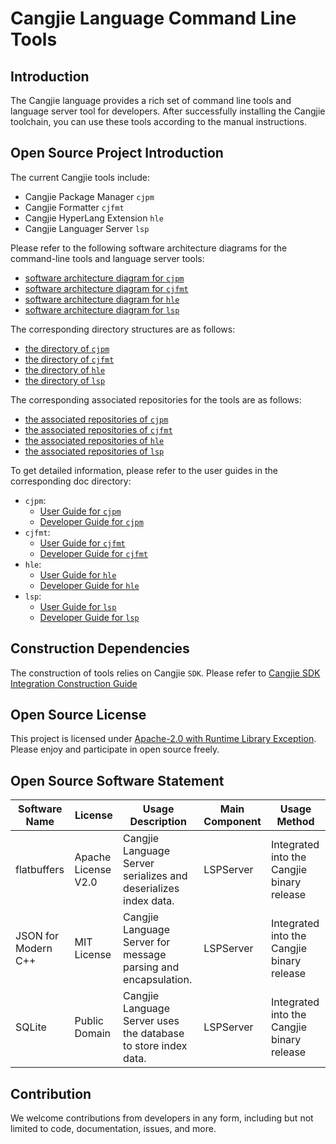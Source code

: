 # Cangjie Language Command Line Tools

## Introduction

The Cangjie language provides a rich set of command line tools and language server tool for developers. After successfully installing the Cangjie toolchain, you can use these tools according to the manual instructions.

## Open Source Project Introduction

The current Cangjie tools include:

- Cangjie Package Manager `cjpm`
- Cangjie Formatter `cjfmt`
- Cangjie HyperLang Extension `hle`
- Cangjie Languager Server `lsp`

Please refer to the following software architecture diagrams for the command-line tools and language server tools:

- [software architecture diagram for `cjpm`](./cjpm/doc/developer_guide.md#开源项目介绍)
- [software architecture diagram for `cjfmt`](./cjfmt/doc/developer_guide.md#开源项目介绍)
- [software architecture diagram for `hle`](./hyperlangExtension/doc/developer_guide.md#开源项目介绍)
- [software architecture diagram for `lsp`](./cangjie-language-server/doc/developer_guide.md#开源项目介绍)

The corresponding directory structures are as follows:

- [the directory of `cjpm`](./cjpm/doc/developer_guide.md#目录)
- [the directory of `cjfmt`](./cjfmt/doc/developer_guide.md#目录)
- [the directory of `hle`](./hyperlangExtension/doc/developer_guide.md#目录)
- [the directory of `lsp`](./cangjie-language-server/doc/developer_guide.md#目录)

The corresponding associated repositories for the tools are as follows:

- [the associated repositories of `cjpm`](./cjpm/doc/developer_guide.md#相关仓)
- [the associated repositories of `cjfmt`](./cjfmt/doc/developer_guide.md#相关仓)
- [the associated repositories of `hle`](./hyperlangExtension/doc/developer_guide.md#相关仓)
- [the associated repositories of `lsp`](./cangjie-language-server/doc/developer_guide.md#相关仓)

To get detailed information, please refer to the user guides in the corresponding doc directory:

- `cjpm`:
    - [User Guide for `cjpm`](./cjpm/doc/user_guide.md)
    - [Developer Guide for `cjpm`](./cjpm/doc/developer_guide.md)
- `cjfmt`:
    - [User Guide for `cjfmt`](./cjfmt/doc/user_guide.md)
    - [Developer Guide for `cjfmt`](./cjfmt/doc/developer_guide.md)
- `hle`:
    - [User Guide for `hle`](./hyperlangExtension/doc/user_guide.md)
    - [Developer Guide for `hle`](./hyperlangExtension/doc/developer_guide.md)
- `lsp`:
    - [User Guide for `lsp`](./cangjie-language-server/doc/user_guide.md)
    - [Developer Guide for `lsp`](./cangjie-language-server/doc/developer_guide.md)

## Construction Dependencies

The construction of tools relies on Cangjie `SDK`. Please refer to [Cangjie SDK Integration Construction Guide](https://gitcode.com/Cangjie/cangjie_build/blob/main/README.md)

## Open Source License

This project is licensed under [Apache-2.0 with Runtime Library Exception](./LICENSE). Please enjoy and participate in open source freely.

## Open Source Software Statement

| Software Name        | License             | Usage Description                                               | Main Component | Usage Method                               |
|----------------------|---------------------|-----------------------------------------------------------------|----------------|--------------------------------------------|
| flatbuffers          | Apache License V2.0 | Cangjie Language Server serializes and deserializes index data. | LSPServer      | Integrated into the Cangjie binary release |
| JSON  for Modern C++ | MIT License         | Cangjie Language Server for message parsing and encapsulation.  | LSPServer      | Integrated into the Cangjie binary release |
| SQLite               | Public Domain       | Cangjie Language Server uses the database to store index data.  | LSPServer      | Integrated into the Cangjie binary release |

## Contribution

We welcome contributions from developers in any form, including but not limited to code, documentation, issues, and more.